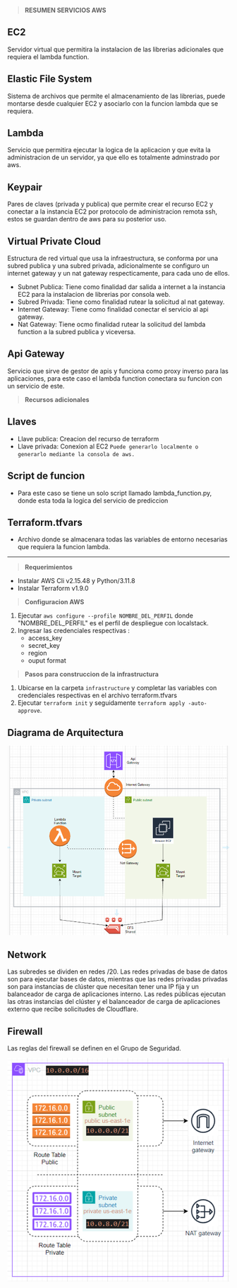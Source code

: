 > **RESUMEN SERVICIOS AWS**

## EC2
Servidor virtual que permitira la instalacion de las librerias adicionales que requiera el lambda function.

## Elastic File System
Sistema de archivos que permite el almacenamiento de las librerias, puede montarse desde cualquier EC2 y asociarlo con la funcion lambda que se requiera.

## Lambda
Servicio que permitira ejecutar la logica de la aplicacion y que evita la administracion de un servidor, ya que ello es totalmente adminstrado por aws.

## Keypair
Pares de claves (privada y publica) que permite crear el recurso EC2 y conectar a la instancia EC2 por protocolo de administracion remota ssh, estos se guardan dentro de aws para su posterior uso. 

## Virtual Private Cloud
Estructura de red virtual que usa la infraestructura, se conforma por una subred publica y una subred privada, adicionalmente se configuro un internet gateway y un nat gateway respecticamente, para cada uno de ellos.

- Subnet Publica: Tiene como finalidad dar salida a internet a la instancia EC2 para la instalacion de librerias por consola web.
- Subred Privada: Tiene como finalidad rutear la solicitud al nat gateway.
- Internet Gateway: Tiene como finalidad conectar el servicio al api gateway.
- Nat Gateway: Tiene ocmo finalidad rutear la solicitud del lambda function a la subred publica y viceversa.

## Api Gateway
Servicio que sirve de gestor de apis y funciona como proxy inverso para las aplicaciones, para este caso el lambda function conectara su funcion con un servicio de este.


> **Recursos adicionales**
## Llaves
- Llave publica: Creacion del recurso de terraform
- Llave privada: Conexion al EC2
`Puede generarlo localmente o generarlo mediante la consola de aws.`

## Script de funcion
- Para este caso se tiene un solo script llamado lambda_function.py, donde esta toda la logica del servicio de prediccion

## Terraform.tfvars
- Archivo donde se almacenara todas las variables de entorno necesarias que requiera la funcion lambda.

-----------------------------------------------------------------------------------
> **Requerimientos**
 - Instalar AWS Cli v2.15.48 y Python/3.11.8
 - Instalar Terraform v1.9.0

>  **Configuracion AWS**
1. Ejecutar `aws configure --profile NOMBRE_DEL_PERFIL` donde "NOMBRE_DEL_PERFIL" es el perfil de despliegue con localstack.
2. Ingresar las credenciales respectivas : 
    - access_key
    - secret_key
    - region
    - ouput format

>  **Pasos para construccion de la infrastructura** 
1. Ubicarse en la carpeta `infrastructure` y completar las variables con credenciales respectivas en el archivo terraform.tfvars
2. Ejecutar `terraform init` y seguidamente `terraform apply -auto-approve`.


## Diagrama de Arquitectura
![alt text](image.png)


## Network
Las subredes se dividen en redes /20. Las redes privadas de base de datos son para ejecutar bases de datos, mientras que las redes privadas privadas son para instancias de clúster que necesitan tener una IP fija y un balanceador de carga de aplicaciones interno. Las redes públicas ejecutan las otras instancias del clúster y el balanceador de carga de aplicaciones externo que recibe solicitudes de Cloudflare.

## Firewall
Las reglas del firewall se definen en el Grupo de Seguridad.

![alt text](image-2.png)